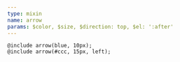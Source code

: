 ```yaml
---
type: mixin
name: arrow
params: $color, $size, $direction: top, $el: ':after'
---
```

``` {.language-scss}
@include arrow(blue, 10px);
@include arrow(#ccc, 15px, left);
```